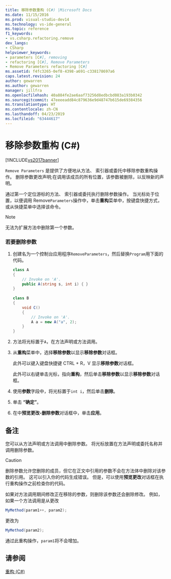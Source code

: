```yaml
---
title: 移除参数重构 (C#) |Microsoft Docs
ms.date: 11/15/2016
ms.prod: visual-studio-dev14
ms.technology: vs-ide-general
ms.topic: reference
f1_keywords:
- vs.csharp.refactoring.remove
dev_langs:
- CSharp
helpviewer_keywords:
- parameters [C#], removing
- refactoring [C#], Remove Parameters
- Remove Parameters refactoring [C#]
ms.assetid: f4fc3265-0ef8-4398-a691-c338178697a6
caps.latest.revision: 24
author: gewarren
ms.author: gewarren
manager: jillfra
ms.openlocfilehash: 40a884fe2ae6aaf73256d8edbcbd083a193b0342
ms.sourcegitcommit: 47eeeeadd84c879636e9d48747b615de69384356
ms.translationtype: HT
ms.contentlocale: zh-CN
ms.lasthandoff: 04/23/2019
ms.locfileid: "63444617"
---
```

# <a name="remove-parameters-refactoring-c"></a>移除参数重构 (C#)
[!INCLUDE[vs2017banner](../includes/vs2017banner.md)]

`Remove Parameters` 是提供了方便地从方法、 索引器或委托中移除参数重构操作。 删除参数更改声明;在调用该成员的所有位置，该参数被删除，以反映新的声明。  
  
 通过第一个定位游标的方法、 索引器或委托执行删除参数操作。 当光标处于位置，以便调用 Remove`Parameters`操作中，单击**重构**菜单中，按键盘快捷方式，或从快捷菜单中选择该命令。  
  
> [!NOTE]
> 无法为扩展方法中删除第一个参数。  
  
### <a name="to-remove-parameters"></a>若要删除参数  
  
1. 创建名为一个控制台应用程序`RemoveParameters`，然后替换`Program`用下面的代码。  
  
    ```csharp  
    class A  
    {  
        // Invoke on 'A'.  
        public A(string s, int i) { }  
    }  
  
    class B  
    {  
        void C()  
        {  
            // Invoke on 'A'.  
            A a = new A("a", 2);  
        }  
    }  
    ```  
  
2. 方法将光标置于`A`，在方法声明或方法调用。  
  
3. 从**重构**菜单中，选择**移除参数**以显示**移除参数**对话框。  
  
     此外可以键入键盘快捷键 CTRL + R，V 显示**移除参数**对话框。  
  
     此外可以右键单击光标，指向**重构**，然后单击**移除参数**以显示**移除参数**对话框。  
  
4. 使用**参数**字段中，将光标置于`int i`，然后单击**删除**。  
  
5. 单击 **“确定”**。  
  
6. 在中**预览更改-删除参数**对话框中，单击**应用**。  
  
## <a name="remarks"></a>备注  
 您可以从方法声明或方法调用中删除参数。 将光标放置在方法声明或委托名称并调用删除参数。  
  
> [!CAUTION]
> 删除参数允许您删除的成员，但它在正文中引用的参数不会在方法体中删除对该参数的引用。 这可以引入你的代码生成错误。 但是，可以使用**预览更改**对话框在执行重构操作之前检查你的代码。  
  
 如果对方法调用期间修改正在移除的参数，则删除该参数还会删除修改。 例如，如果一个方法调用是从更改  
  
```csharp  
MyMethod(param1++, param2);  
```  
  
 更改为  
  
```csharp  
MyMethod(param2);  
```  
  
 通过此重构操作，`param1`将不会增加。  
  
## <a name="see-also"></a>请参阅  
 [重构 (C#)](../csharp-ide/refactoring-csharp.md)